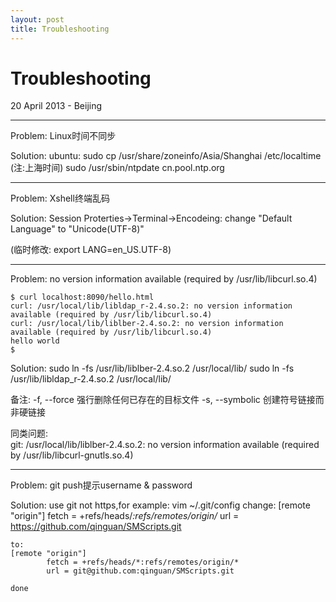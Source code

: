 ```yaml
---
layout: post
title: Troubleshooting
---
```


Troubleshooting
========================
20 April 2013 - Beijing

*************************
Problem: Linux时间不同步

Solution:
ubuntu:
	sudo cp /usr/share/zoneinfo/Asia/Shanghai /etc/localtime  (注:上海时间)
	sudo /usr/sbin/ntpdate cn.pool.ntp.org

*************************
Problem: Xshell终端乱码

Solution:
Session Proterties->Terminal->Encodeing: change "Default Language" to "Unicode(UTF-8)"

(临时修改: export LANG=en_US.UTF-8)

*************************
Problem: no version information available (required by /usr/lib/libcurl.so.4)

	$ curl localhost:8090/hello.html
	curl: /usr/local/lib/libldap_r-2.4.so.2: no version information available (required by /usr/lib/libcurl.so.4)
	curl: /usr/local/lib/liblber-2.4.so.2: no version information available (required by /usr/lib/libcurl.so.4)
	hello world
	$
Solution:
	sudo ln -fs /usr/lib/liblber-2.4.so.2 /usr/local/lib/
	sudo ln -fs /usr/lib/libldap_r-2.4.so.2 /usr/local/lib/

备注:
	-f, --force			强行删除任何已存在的目标文件
	-s, --symbolic		创建符号链接而非硬链接
	
同类问题:	
	git: /usr/local/lib/liblber-2.4.so.2: no version information available (required by /usr/lib/libcurl-gnutls.so.4)
	
*************************
Problem: git push提示username & password

Solution:
	use git not https,for example:
	vim ~/.git/config
	change:
	[remote "origin"]
			fetch = +refs/heads/*:refs/remotes/origin/*
			url = https://github.com/qinguan/SMScripts.git

	to:
	[remote "origin"]
			fetch = +refs/heads/*:refs/remotes/origin/*
			url = git@github.com:qinguan/SMScripts.git

	done
	